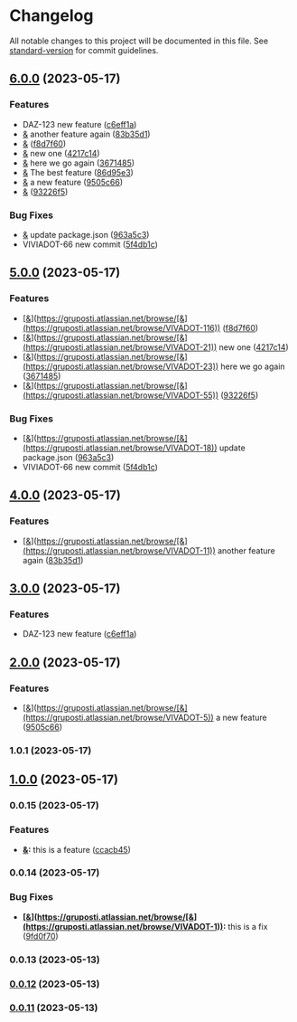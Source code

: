 # Changelog

All notable changes to this project will be documented in this file. See [standard-version](https://github.com/conventional-changelog/standard-version) for commit guidelines.

## [6.0.0](https://github.com/henrycontal/effective-potato/compare/v1.0.1...v6.0.0) (2023-05-17)


### Features

* DAZ-123 new feature ([c6eff1a](https://github.com/henrycontal/effective-potato/commit/c6eff1a9739036d2c1f9a1598b008cb5bec22590))
* [&](https://gruposti.atlassian.net/browse/VIVADOT-11) another feature again ([83b35d1](https://github.com/henrycontal/effective-potato/commit/83b35d1162cda05368b151fcf8c70c8a6fe1799b))
* [&](https://gruposti.atlassian.net/browse/VIVADOT-116) ([f8d7f60](https://github.com/henrycontal/effective-potato/commit/f8d7f609a641ec46b8aca6775bb76a9f12c2efca))
* [&](https://gruposti.atlassian.net/browse/VIVADOT-21) new one ([4217c14](https://github.com/henrycontal/effective-potato/commit/4217c14d2ba5704554f817378a5260ea1d334882))
* [&](https://gruposti.atlassian.net/browse/VIVADOT-23) here we go again ([3671485](https://github.com/henrycontal/effective-potato/commit/36714858e102965c6e5b6ebf5d160dfbcb6248bc))
* [&](https://gruposti.atlassian.net/browse/VIVADOT-255) The best feature ([86d95e3](https://github.com/henrycontal/effective-potato/commit/86d95e3bdf3cd97658ff8914b63090d6481a490a))
* [&](https://gruposti.atlassian.net/browse/VIVADOT-5) a new feature ([9505c66](https://github.com/henrycontal/effective-potato/commit/9505c66328c807878330811fa779284bafc8d822))
* [&](https://gruposti.atlassian.net/browse/VIVADOT-55) ([93226f5](https://github.com/henrycontal/effective-potato/commit/93226f5acc70b532612fbf9f8b5d420a671a1c00))


### Bug Fixes

* [&](https://gruposti.atlassian.net/browse/VIVADOT-18) update package.json ([963a5c3](https://github.com/henrycontal/effective-potato/commit/963a5c3f41ff2a45d68bbe99bfd7da76d966b9e5))
* VIVIADOT-66 new commit ([5f4db1c](https://github.com/henrycontal/effective-potato/commit/5f4db1c5ee2ff71fbca17abfc3aaf2e220538dbd))

## [5.0.0](https://github.com/henrycontal/effective-potato/compare/v4.0.0...v5.0.0) (2023-05-17)


### Features

* [[&](https://gruposti.atlassian.net/browse/VIVADOT-116)](https://gruposti.atlassian.net/browse/[&](https://gruposti.atlassian.net/browse/VIVADOT-116)) ([f8d7f60](https://github.com/henrycontal/effective-potato/commit/f8d7f609a641ec46b8aca6775bb76a9f12c2efca))
* [[&](https://gruposti.atlassian.net/browse/VIVADOT-21)](https://gruposti.atlassian.net/browse/[&](https://gruposti.atlassian.net/browse/VIVADOT-21)) new one ([4217c14](https://github.com/henrycontal/effective-potato/commit/4217c14d2ba5704554f817378a5260ea1d334882))
* [[&](https://gruposti.atlassian.net/browse/VIVADOT-23)](https://gruposti.atlassian.net/browse/[&](https://gruposti.atlassian.net/browse/VIVADOT-23)) here we go again ([3671485](https://github.com/henrycontal/effective-potato/commit/36714858e102965c6e5b6ebf5d160dfbcb6248bc))
* [[&](https://gruposti.atlassian.net/browse/VIVADOT-55)](https://gruposti.atlassian.net/browse/[&](https://gruposti.atlassian.net/browse/VIVADOT-55)) ([93226f5](https://github.com/henrycontal/effective-potato/commit/93226f5acc70b532612fbf9f8b5d420a671a1c00))


### Bug Fixes

* [[&](https://gruposti.atlassian.net/browse/VIVADOT-18)](https://gruposti.atlassian.net/browse/[&](https://gruposti.atlassian.net/browse/VIVADOT-18)) update package.json ([963a5c3](https://github.com/henrycontal/effective-potato/commit/963a5c3f41ff2a45d68bbe99bfd7da76d966b9e5))
* VIVIADOT-66 new commit ([5f4db1c](https://github.com/henrycontal/effective-potato/commit/5f4db1c5ee2ff71fbca17abfc3aaf2e220538dbd))

## [4.0.0](https://github.com/henrycontal/effective-potato/compare/v3.0.0...v4.0.0) (2023-05-17)


### Features

* [[&](https://gruposti.atlassian.net/browse/VIVADOT-11)](https://gruposti.atlassian.net/browse/[&](https://gruposti.atlassian.net/browse/VIVADOT-11)) another feature again ([83b35d1](https://github.com/henrycontal/effective-potato/commit/83b35d1162cda05368b151fcf8c70c8a6fe1799b))

## [3.0.0](https://github.com/henrycontal/effective-potato/compare/v2.0.0...v3.0.0) (2023-05-17)


### Features

* DAZ-123 new feature ([c6eff1a](https://github.com/henrycontal/effective-potato/commit/c6eff1a9739036d2c1f9a1598b008cb5bec22590))

## [2.0.0](https://github.com/henrycontal/effective-potato/compare/v1.0.1...v2.0.0) (2023-05-17)


### Features

* [[&](https://gruposti.atlassian.net/browse/VIVADOT-5)](https://gruposti.atlassian.net/browse/[&](https://gruposti.atlassian.net/browse/VIVADOT-5)) a new feature ([9505c66](https://github.com/henrycontal/effective-potato/commit/9505c66328c807878330811fa779284bafc8d822))

### 1.0.1 (2023-05-17)

## [1.0.0](https://github.com/henrycontal/effective-potato/compare/v0.0.15...v1.0.0) (2023-05-17)

### 0.0.15 (2023-05-17)


### Features

* **[&](https://gruposti.atlassian.net/browse/vivadot-2):** this is a feature ([ccacb45](https://github.com/henrycontal/effective-potato/commit/ccacb4526bbd22a7c79ee22a0dd07b1b0d2f9bf4))

### 0.0.14 (2023-05-17)


### Bug Fixes

* **[[&](https://gruposti.atlassian.net/browse/VIVADOT-1)](https://gruposti.atlassian.net/browse/[&](https://gruposti.atlassian.net/browse/VIVADOT-1)):** this is a fix ([9fd0f70](https://github.com/henrycontal/effective-potato/commit/9fd0f704a0c445277809bb40e4d19d95218a3ca7))

### 0.0.13 (2023-05-13)

### [0.0.12](https://github.com/henrycontal/effective-potato/compare/v0.0.11...v0.0.12) (2023-05-13)

### [0.0.11](https://github.com/henrycontal/effective-potato/compare/v0.0.10...v0.0.11) (2023-05-13)

